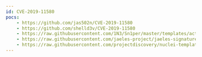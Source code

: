 ```yaml
---
id: CVE-2019-11580
pocs:
    - https://github.com/jas502n/CVE-2019-11580
    - https://github.com/shelld3v/CVE-2019-11580
    - https://raw.githubusercontent.com/1N3/Sn1per/master/templates/active/CVE-2019-11580_-_Atlassian_Crowd_Data_Center_Unauthenticated_RCE.sh
    - https://raw.githubusercontent.com/jaeles-project/jaeles-signatures/master/cves/atlassian-rce-cve-2019-11580.yaml
    - https://raw.githubusercontent.com/projectdiscovery/nuclei-templates/master/cves/CVE-2019-11580.yaml
---
```


